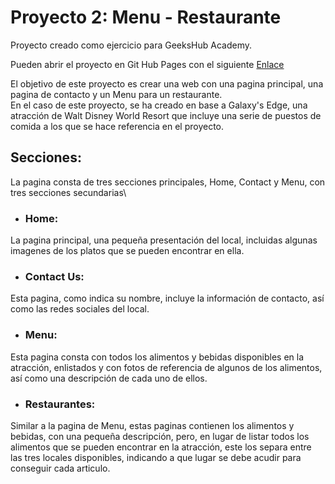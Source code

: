# Proyecto 2: Menu - Restaurante

Proyecto creado como ejercicio para GeeksHub Academy.

Pueden abrir el proyecto en Git Hub Pages con el siguiente [Enlace](https://wilberev.github.io/Proyecto-2---Menu-Restaurante/)

El objetivo de este proyecto es crear una web con una pagina principal, una pagina de contacto y un Menu para un restaurante.\
En el caso de este proyecto, se ha creado en base a Galaxy's Edge, una atracción de Walt Disney World Resort que incluye una serie de puestos de comida a los que se hace referencia en el proyecto.


## Secciones:

La pagina consta de tres secciones principales, Home, Contact y Menu, con tres secciones secundarias\

 * ### Home:

La pagina principal, una pequeña presentación del local, incluidas algunas imagenes de los platos que se pueden encontrar en ella.

 * ### Contact Us:
 
Esta pagina, como indica su nombre, incluye la información de contacto, así como las redes sociales del local.

 * ### Menu:
 
Esta pagina consta con todos los alimentos y bebidas disponibles en la atracción, enlistados y con fotos de referencia de algunos de los alimentos, así como una descripción de cada uno de ellos.

 * ### Restaurantes:
 
Similar a la pagina de Menu, estas paginas contienen los alimentos y bebidas, con una pequeña descripción, pero, en lugar de listar todos los alimentos que se pueden encontrar en la atracción, este los separa entre las tres locales disponibles, indicando a que lugar se debe acudir para conseguir cada articulo.